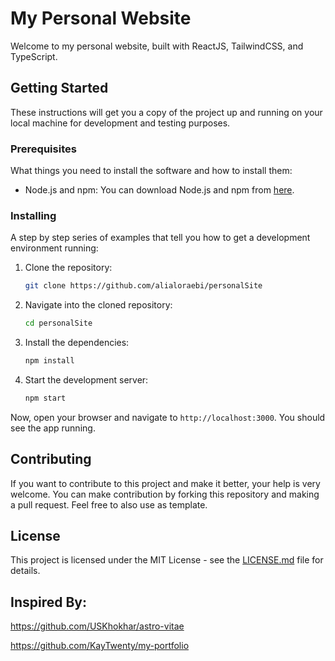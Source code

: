 # My Personal Website

Welcome to my personal website, built with ReactJS, TailwindCSS, and TypeScript.

## Getting Started

These instructions will get you a copy of the project up and running on your local machine for development and testing purposes.

### Prerequisites

What things you need to install the software and how to install them:

- Node.js and npm: You can download Node.js and npm from [here](https://nodejs.org/en/download/).

### Installing

A step by step series of examples that tell you how to get a development environment running:

1. Clone the repository:
    ```bash
    git clone https://github.com/alialoraebi/personalSite
    ```
2. Navigate into the cloned repository:
    ```bash
    cd personalSite
    ```
3. Install the dependencies:
    ```bash
    npm install
    ```
4. Start the development server:
    ```bash
    npm start
    ```
Now, open your browser and navigate to `http://localhost:3000`. You should see the app running.

## Contributing

If you want to contribute to this project and make it better, your help is very welcome. You can make contribution by forking this repository and making a pull request. Feel free to also use as template.

## License

This project is licensed under the MIT License - see the [LICENSE.md](LICENSE.md) file for details.

## Inspired By:

https://github.com/USKhokhar/astro-vitae 

https://github.com/KayTwenty/my-portfolio
